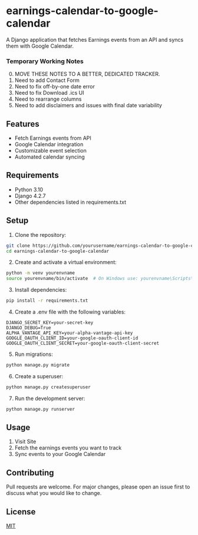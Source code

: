 # earnings-calendar-to-google-calendar

A Django application that fetches Earnings events from an API and syncs them with Google Calendar.

### Temporary Working Notes
0. MOVE THESE NOTES TO A BETTER, DEDICATED TRACKER.
2. Need to add Contact Form
3. Need to fix off-by-one date error
4. Need to fix Download .ics UI
5. Need to rearrange columns
6. Need to add disclaimers and issues with final date variability


## Features

- Fetch Earnings events from API
- Google Calendar integration
- Customizable event selection
- Automated calendar syncing

## Requirements

- Python 3.10
- Django 4.2.7
- Other dependencies listed in requirements.txt

## Setup

1. Clone the repository:
```bash
git clone https://github.com/yourusername/earnings-calendar-to-google-calendar.git
cd earnings-calendar-to-google-calendar
```

2. Create and activate a virtual environment:
```bash
python -m venv yourenvname
source yourenvname/bin/activate  # On Windows use: yourenvname\Scripts\activate
```

3. Install dependencies:
```bash
pip install -r requirements.txt
```

4. Create a .env file with the following variables:
```
DJANGO_SECRET_KEY=your-secret-key
DJANGO_DEBUG=True
ALPHA_VANTAGE_API_KEY=your-alpha-vantage-api-key
GOOGLE_OAUTH_CLIENT_ID=your-google-oauth-client-id
GOOGLE_OAUTH_CLIENT_SECRET=your-google-oauth-client-secret
```

5. Run migrations:
```bash
python manage.py migrate
```

6. Create a superuser:
```bash
python manage.py createsuperuser
```

7. Run the development server:
```bash
python manage.py runserver
```

## Usage

1. Visit Site
2. Fetch the earnings events you want to track
5. Sync events to your Google Calendar

## Contributing

Pull requests are welcome. For major changes, please open an issue first to discuss what you would like to change.

## License

[MIT](https://choosealicense.com/licenses/mit/)
